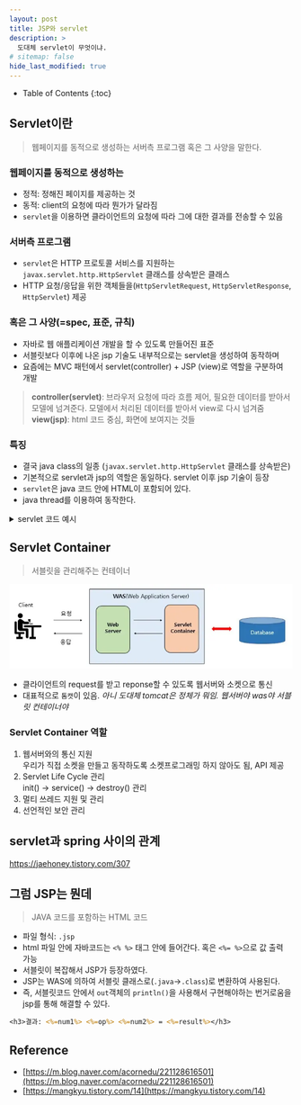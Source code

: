 ```yaml
---
layout: post
title: JSP와 servlet
description: >
  도대체 servlet이 무엇이냐.
# sitemap: false
hide_last_modified: true
---
```


- Table of Contents
{:toc}

## Servlet이란

> 웹페이지를 동적으로 생성하는 서버측 프로그램 혹은 그 사양을 말한다.

### 웹페이지를 동적으로 생성하는
- 정적: 정해진 페이지를 제공하는 것
- 동적: client의 요청에 따라 뭔가가 달라짐
- `servlet`을 이용하면 클라이언트의 요청에 따라 그에 대한 결과를 전송할 수 있음

### 서버측 프로그램
- `servlet`은 HTTP 프로토콜 서비스를 지원하는 `javax.servlet.http.HttpServlet` 클래스를 상속받은 클래스
- HTTP 요청/응답을 위한 객체들을(`HttpServletRequest`, `HttpServletResponse`, `HttpServlet`) 제공

### 혹은 그 사양(=spec, 표준, 규칙)
- 자바로 웹 애플리케이션 개발을 할 수 있도록 만들어진 표준 
- 서블릿보다 이후에 나온 jsp 기술도 내부적으로는 servlet을 생성하여 동작하며 
- 요즘에는 MVC 패턴에서 servlet(controller) + JSP (view)로 역할을 구분하여 개발

> **controller(servlet)**: 브라우저 요청에 따라 흐름 제어, 필요한 데이터를 받아서 모델에 넘겨준다. 모델에서 처리된 데이터를 받아서 view로 다시 넘겨줌  
**view(jsp)**: html 코드 중심, 화면에 보여지는 것들


### 특징
- 결국 java class의 일종 (`javax.servlet.http.HttpServlet` 클래스를 상속받은)
- 기본적으로 servlet과 jsp의 역할은 동일하다. servlet 이후 jsp 기술이 등장
- `servlet`은 java 코드 안에 HTML이 포함되어 있다. 
- java thread를 이용하여 동작한다.

<details>  
<summary>servlet 코드 예시</summary>  
<div markdown="1">

```java
    @Override
    protected void doGet(HttpServletRequest request, HttpServletResponse response) throws ServletException, IOException {
        response.getWriter().append("Served at: ").append(request.getContextPath());

        // ...

        PrintWriter out = response.getWriter();

        String html = "<html>";
        html += "<head><title>Calculator</title></head>";
        html += "<body><h1>Calculation Result</h1><h3>" + num1 + op + num2 + "=" + result + "</h3></body>";
        html += "</html>";

        out.println(html);
        out.close();

    }
```  
</div>
</details>

## Servlet Container

> 서블릿을 관리해주는 컨테이너

![](/assets/img/2023-07-20-JSP-servlet/2023-07-21-15-32-07.png)

- 클라이언트의 request를 받고 reponse할 수 있도록 웹서버와 소켓으로 통신
- 대표적으로 `톰캣`이 있음. *아니 도대체 tomcat은 정체가 뭐임. 웹서버야 was야 서블릿 컨테이너야*

### Servlet Container 역할

1. 웹서버와의 통신 지원  
우리가 직접 소켓을 만들고 동작하도록 소켓프로그래밍 하지 않아도 됨, API 제공
2. Servlet Life Cycle 관리  
init() -> service() -> destroy() 관리
3. 멀티 쓰레드 지원 및 관리  
4. 선언적인 보안 관리

## servlet과 spring 사이의 관계
https://jaehoney.tistory.com/307

## 그럼 JSP는 뭔데

> JAVA 코드를 포함하는 HTML 코드

- 파일 형식: `.jsp` 
- html 파일 안에 자바코드는 `<% %>` 태그 안에 들어간다. 혹은 `<%= %>`으로 값 출력 가능
- 서블릿이 복잡해서 JSP가 등장하였다.
- JSP는 WAS에 의하여 서블릿 클래스로(`.java`->`.class`)로 변환하여 사용된다.
- 즉, 서블릿코드 안에서 `out`객체의 `println()`을 사용해서 구현해야하는 번거로움을 jsp를 통해 해결할 수 있다.

```jsp
<h3>결과: <%=num1%> <%=op%> <%=num2%> = <%=result%></h3>
```

## Reference

- [https://m.blog.naver.com/acornedu/221128616501](https://m.blog.naver.com/acornedu/221128616501)
- [https://mangkyu.tistory.com/14](https://mangkyu.tistory.com/14)